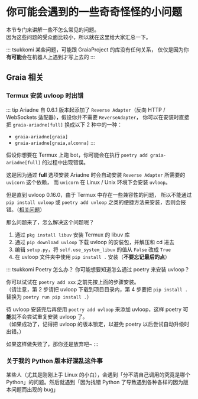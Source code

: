 # 你可能会遇到的一些奇奇怪怪的小问题

本节专门来讲解一些不怎么常见的问题。  
因为这些问题的受众面比较小，所以就在这里给大家汇总一下。

::: tsukkomi
某些问题，可能跟 GraiaProject 的库没有任何关系，
仅仅是因为你**有可能**会在机器人上遇到才写上去的
:::

## Graia 相关

### Termux 安装 uvloop 时出错

::: tip
Ariadne 自 0.6.1 版本起添加了 `Reverse Adapter`（反向 HTTP / WebSockets 适配器），假设你并不需要 `ReverseAdapter`，
你可以在安装时直接把 `graia-ariadne[full]` 换成以下 2 种中的一种：

- `graia-ariadne[graia]`
- `graia-ariadne[graia,alconna]`
:::

假设你想要在 Termux 上跑 bot，你可能会在执行 `poetry add graia-ariadne[full]` 的过程中出现错误。

这是因为通过 **full** 选项安装 Ariadne 时会自动安装 `Reverse Adapter` 所需要的 `uvicorn` 这个依赖，
而 `uvicorn` 在 Linux / Unix 环境下会安装 `uvloop`。

但是直到 uvloop 0.16.0，由于 Termux 中存在一些兼容性的问题，
所以不能通过 `pip install uvloop` 或 `poetry add uvloop` 之类的便捷方法来安装，否则会报错。（[相关问题](https://github.com/MagicStack/uvloop/issues/260)）

那么问题来了，怎么解决这个问题呢？

1. 通过 `pkg install libuv` 安装 Termux 的 libuv 库
2. 通过 `pip download uvloop` 下载 uvloop 的安装包，并解压和 cd 进去
3. 编辑 `setup.py`，将 `self.use_system_libuv` 的值从 `False` 改成 `True`
4. 在 uvloop 文件夹中使用 `pip install .` 安装（**不要忘记最后的点**）

::: tsukkomi Poetry 怎么办？
你可能想要知道怎么通过 poetry 来安装 uvloop？

你可以试试在 `poetry add xxx` 之前先按上面的步骤安装。  
（请注意，第 2 步请把 uvloop 下载到项目目录内，第 4 步要把 `pip install .` 替换为 `poetry run pip install .`）

待 uvloop 安装完后再使用 `poetry add uvloop` 来添加 uvloop，这样 poetry **可能**就不会尝试重复安装 uvloop 了。  
（如果成功了，记得把 uvloop 的版本锁定，以避免 poetry 以后尝试自动升级时出错。）

如果这样做失败了，那你还是放弃吧~
:::

### 关于我的 Python 版本好混乱这件事

某些人（尤其是刚刚上手 Linux 的小白），会遇到「分不清自己调用的究竟是哪个 Python」的问题。然后就遇到「因为找错 Python 了导致遇到各种各样的因为版本问题而出现的 bug」

<Loading></Loading>
